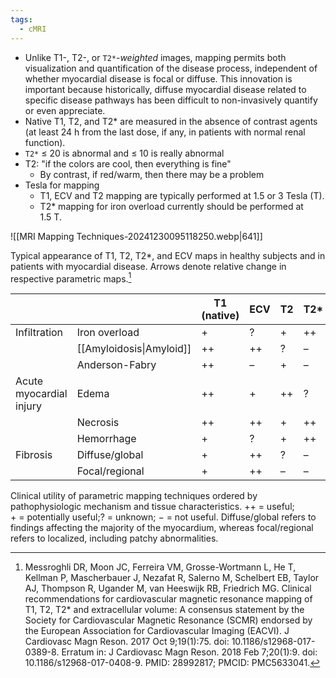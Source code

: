 ```yaml
---
tags:
  - cMRI
---
```

- Unlike T1-, T2-, or `T2*`-_weighted_ images, mapping permits both visualization and quantification of the disease process, independent of whether myocardial disease is focal or diffuse. This innovation is important because historically, diffuse myocardial disease related to specific disease pathways has been difficult to non-invasively quantify or even appreciate.
- Native T1, T2, and T2* are measured in the absence of contrast agents (at least 24 h from the last dose, if any, in patients with normal renal function).
- `T2*` ≤ 20 is abnormal and ≤ 10 is really abnormal
- T2: "if the colors are cool, then everything is fine"
	- By contrast, if red/warm, then there may be a problem
- Tesla for mapping
	- T1, ECV and T2 mapping are typically performed at 1.5 or 3 Tesla (T).
	- T2* mapping for iron overload currently should be performed at 1.5 T.

![[MRI Mapping Techniques-20241230095118250.webp|641]]

Typical appearance of T1, T2, T2*, and ECV maps in healthy subjects and in patients with myocardial disease. Arrows denote relative change in respective parametric maps.[^scmr]

|                         |                          | T1 (native) | ECV | T2  | T2* |
| ----------------------- | ------------------------ | ----------- | --- | --- | --- |
| Infiltration            | Iron overload            | +           | ?   | +   | ++  |
|                         | [[Amyloidosis\|Amyloid]] | ++          | ++  | ?   | –   |
|                         | Anderson-Fabry           | ++          | –   | +   | –   |
| Acute myocardial injury | Edema                    | ++          | +   | ++  | ?   |
|                         | Necrosis                 | ++          | ++  | +   | ++  |
|                         | Hemorrhage               | +           | ?   | +   | ++  |
| Fibrosis                | Diffuse/global           | +           | ++  | ?   | –   |
|                         | Focal/regional           | +           | ++  | –   | –   |
Clinical utility of parametric mapping techniques ordered by pathophysiologic mechanism and tissue characteristics. ++ = useful; + = potentially useful;? = unknown; − = not useful. Diffuse/global refers to findings affecting the majority of the myocardium, whereas focal/regional refers to localized, including patchy abnormalities.



[^scmr]: Messroghli DR, Moon JC, Ferreira VM, Grosse-Wortmann L, He T, Kellman P, Mascherbauer J, Nezafat R, Salerno M, Schelbert EB, Taylor AJ, Thompson R, Ugander M, van Heeswijk RB, Friedrich MG. Clinical recommendations for cardiovascular magnetic resonance mapping of T1, T2, T2* and extracellular volume: A consensus statement by the Society for Cardiovascular Magnetic Resonance (SCMR) endorsed by the European Association for Cardiovascular Imaging (EACVI). J Cardiovasc Magn Reson. 2017 Oct 9;19(1):75. doi: 10.1186/s12968-017-0389-8. Erratum in: J Cardiovasc Magn Reson. 2018 Feb 7;20(1):9. doi: 10.1186/s12968-017-0408-9. PMID: 28992817; PMCID: PMC5633041.


